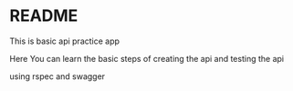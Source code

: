 # README

This is basic api practice app

Here You can learn the basic steps of creating the api and testing the api 

using rspec and swagger 
